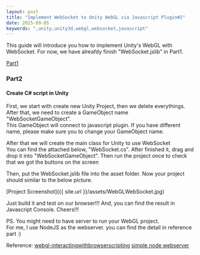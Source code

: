 ```yaml
---
layout: post
title: "Implement WebSocket to Unity WebGL via Javascript Plugin#2"
date: 2015-09-05
keywords: ",unity,unity3d,webgl,websocket,javascript"
---
```


This guide will introduce you how to implement Unity's WebGL with WebSocket.
For now, we have alreafdy finish "WebSocket.jslib" in Part1.

[Part1](http://auycro.github.io/blog/2015/09/02/implement-websocket-unity-webgl-javascript-plugin1/)

<h3>Part2</h3>
<h4>Create C# script in Unity</h4>
<p class="text-left"> 
First, we start with create new Unity Project, then we delete everythings. <br/>
After that, we need to create a GameObject name "WebSocketGameObject". <br/>
This GameObject will connect to javascript plugin. If you have different name, please make sure you to change your GameObject name.
</p>

<p class="text-left"> 
After that we will create the main class for Unity to use WebSocket <br/>
You can find the attached below, "WebSocket.cs". After finished it, drag and drop it into "WebSocketGameObject".
Then run the project once to check that we got the buttons on the screen
</p>

<script src="https://gist.github.com/auycro/f5a6f3944f3bdaae1aaa.js"></script>

<p class="text-left"> 
Then, put the WebSocket.jslib file into the asset folder.
Now your project should similar to the below picture.
</p>

[Project Screenshot]({{ site.url }}/assets/WebGLWebSocket.jpg)

<p class="text-left"> 
Just build it and test on our browser!!! 
And, you can find the result in Javascript Console. Cheers!!!
</p>

<p class="text-left"> 
PS. You might need to have server to run your WebGL project. <br/>
For me, I use NodeJS as the webserver. you can find the detail in reference part :)
</p>

Reference:
[webgl-interactingwithbrowserscripting](http://docs.unity3d.com/Manual/webgl-interactingwithbrowserscripting.html)
[simple node webserver](http://stackoverflow.com/questions/6084360/using-node-js-as-a-simple-web-server)
